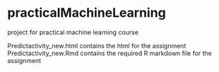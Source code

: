 # practicalMachineLearning
project for practical machine learning course

Predictactivity_new.html contains the html for the assignment
Predictactivity_new.Rmd contains the required R markdown file for the assignment
